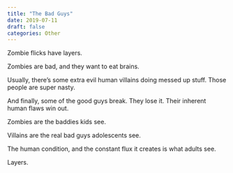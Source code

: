 ```yaml
---
title: "The Bad Guys"
date: 2019-07-11
draft: false
categories: Other
---
```


Zombie flicks have layers.

Zombies are bad, and they want to eat brains.

Usually, there’s some extra evil human villains doing messed up stuff. Those people are super nasty.

And finally, some of the good guys break. They lose it. Their inherent human flaws win out.

Zombies are the baddies kids see.

Villains are the real bad guys adolescents see.

The human condition, and the constant flux it creates is what adults see.

Layers.

